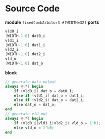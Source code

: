 # Source Code
**module** `fixedCombArbitor3 #(WIDTH=32)`
**ports**
```verilog
vld0_i
[WIDTH-1:0] dat0_i
vld1_i
[WIDTH-1:0] dat1_i
vld2_i
[WIDTH-1:0] dat2_i
vld_o
[WIDTH-1:0] dat_o
```
**block**
```verilog
// generate data output
always @(*) begin
	if (vld0_i) dat_o = dat0_i;
	else if (vld1_i) dat_o = dat1_i;
	else if (vld2_i) dat_o = dat2_i;
	else dat_o = dat_o;
end
// generate vld out
always @(*) begin
	if (vld0_i|vld1_i|vld2_i) vld_o = 1'b1;
	else vld_o = 1'b0;
end
```
